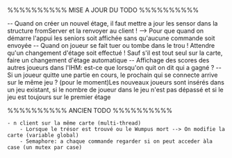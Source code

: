 %%%%%%%%%% MISE A JOUR DU TODO %%%%%%%%%%

-- Quand on créer un nouvel étage, il faut mettre a jour les sensor dans la structure fromServer et la renvoyer au client ! --> Pour que quand on démarre l'appui les seniors soit affichée sans qu'aucune commande soit envoyée
-- Quand on joueur se fait tuer ou tombe dans le trou ! Attendre qu'un changement d'étage soit effectué ! Sauf s'il est tout seul sur la carte, faire un changement d'étage automatique
-- Affichage des scores des autres joueurs dans l'IHM: est-ce que lorsqu'on quit on dit qui a gagné ?
-- Si un joueur quitte une partie en cours, le prochain qui se connecte arrive sur le même jeu ?
	(pour le moment)Les nouveaux joueurs sont insérés dans un jeu existant, si le nombre de joueur dans le jeu n'est pas dépassé et si le jeu est toujours sur le premier étage

%%%%%%%%%% ANCIEN TODO %%%%%%%%%%

	- n client sur la même carte (multi-thread)
		- Lorsque le trésor est trouvé ou le Wumpus mort --> On modifie la carte (variable global)
		- Semaphore: a chaque commande regarder si on peut acceder àla case (un mutex par case)
